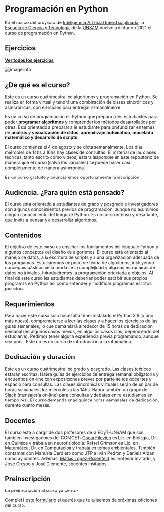 # Programación en Python
En el marco del proyecto de [Inteligencia Artificial Interdisciplinaria](http://noticias.unsam.edu.ar/2019/09/16/la-unsam-piensa-la-inteligencia-artificial-interdisciplinaria/), 
la [Escuela de Ciencia y Tecnología](http://www.unsam.edu.ar/escuelas/ciencia/) de la [UNSAM](https://www.unsam.edu.ar/) vuelve a dictar 
en 2021 el curso de programación en Python.


## Ejercicios
**[Ver todos los ejercicios](Notas/Ejercicios)**


![image info](./Python_cloud.jpg)


## ¿De qué es el curso?
Este es un curso cuatrimestral de algoritmos y programación en Python.
Se realiza en forma virtual y tendrá una combinación de clases sincrónicas
y asincrónicas, con ejercicios para entregar semanalmente.

Es un curso de programación en Python que prepara a les estudiantes
para poder **programar algoritmos** y comprender los métodos
desarrollados por otres. Está orientado a preparar a le estudiante para
profundizar en temas de **análisis y visualización de datos, aprendizaje automático, modelado matemático y desarrollo de scripts**.

El curso comienza el 4 de agosto y se dicta semanalmente. Los días miércoles de 14hs a 16hs hay clases de consultas. 
El material de las clases teóricas, tanto escrito como videos, estará disponible en este repositorio de manera que el curso (salvo los parciales) se puede hacer casi completamente de manera asincrónica.

Es un curso gratuito y anunciaremos oportunamente la inscripción.


## Audiencia. ¿Para quién está pensado?
El curso está orientado a estudiantes de grado y posgrado e investigadores con algunos
conocimientos previos de programación, aunque no asumimos ningún conocimiento del lenguaje Python. 
Es un curso intenso y desafiante, que invita a pensar y a desarrollar algoritmos.


## Contenidos
El objetivo de este curso es enseñar los fundamentos del lenguaje
Python y algunos conceptos del diseño de algoritmos. El curso está orientado al manejo de datos, a la escritura de scripts y a una organización adecuada de los programas. Estudiaremos un poco de teoría de algoritmos, incluyendo conceptos básicos de la teoría de la complejidad y algunas estructuras de datos no triviales. Introduciremos la programación orientada a objetos. Al final de este curso les estudiantes deberían poder escribir sus propios programas en Python así como entender y modificar programas escritos por otres.


## Requerimientos
Para hacer este curso solo hace falta tener instalado el Python 3.6
(o uno más nuevo), comprometerse a leer las clases y a hacer los 
ejercicios de las guías semanales, lo que demandará alrededor de 15 horas de
dedicación semanal (en algunos casos menos, en algunos casos más, dependiendo del estudiante). 
Pedimos tener alguna experiencia previa programando,
aunque sea poca. Este no es un curso de introducción a la informática.


## Dedicación y duración
Este es un curso cuatrimestral de grado y posgrado. Las clases 
teóricas estarán escritas. Habrá guías de ejercicios de entrega semanal 
obligatoria y encuentros on-line con exposiciones breves por parte de los 
docentes y espacio para consultas. Las clases sincrónicas virtuales serán 
de un par de horas semanales, los miércoles a las 14hs. Habrá
también un grupo de [Slack](https://slack.com/intl/es-ar/) (mensajería on-line) para consultas y debates entre 
estudiantes en tiempo real. El curso demanda unas quince 
horas semanales de dedicación, durante cuatro meses.


## Docentes
El curso está a cargo de dos profesores de la ECyT-UNSAM que son también 
investigadores del CONICET: [Oscar Filevich](http://labning.com.ar/#nosotros) es Lic. en Biología, 
Dr. en Química y trabaja en neurofisiología; [Rafael Grimson](http://investigadores.unsam.edu.ar/es/investigador/407/Grimson-Rafael) es Lic. en Matemática, 
Dr. en Computación y trabaja en temas ambientales. También contamos con Manuela Cerdiero como JTP e Iván Pedrón y Daniela Alban como ayudantes. Además,  [Matias López-Rosenfeld](https://futuros-estudiantes.dc.uba.ar/un-profesor-del-departamento-de-computacion-distinguido-por-facebook/) es profesor invitado, y José Crespo y José Clemente, docentes invitados. 


## Preinscripción
La preinscripción al curso ya cerró.- 

Completá [este formulario](https://forms.gle/XDLmWKLNxkTLRnJV7) si querés que te avisemos de próximas ediciones del curso.
